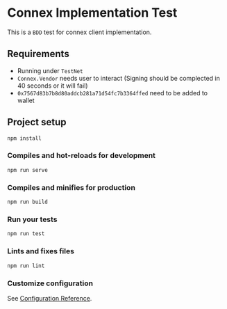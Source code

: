 # Connex Implementation Test

This is a `BDD` test for connex client implementation.

## Requirements

+ Running under `TestNet`
+ `Connex.Vendor` needs user to interact (Signing should be complected in 40 seconds or it will fail)
+ `0x7567d83b7b8d80addcb281a71d54fc7b3364ffed` need to be added to wallet

## Project setup
```
npm install
```

### Compiles and hot-reloads for development
```
npm run serve
```

### Compiles and minifies for production
```
npm run build
```

### Run your tests
```
npm run test
```

### Lints and fixes files
```
npm run lint
```

### Customize configuration
See [Configuration Reference](https://cli.vuejs.org/config/).
